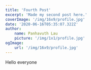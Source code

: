 ```yaml
---
title: 'Fourth Post'
excerpt: 'Made my second post here.'
coverImage: '/img/16x9/profile.jpg'
date: '2020-06-16T05:35:07.322Z'
author:
    name: Panhavuth Lau
    picture: '/img/1x1/profile.jpg'
ogImage:
    url: '/img/16x9/profile.jpg'
---
```


Hello everyone